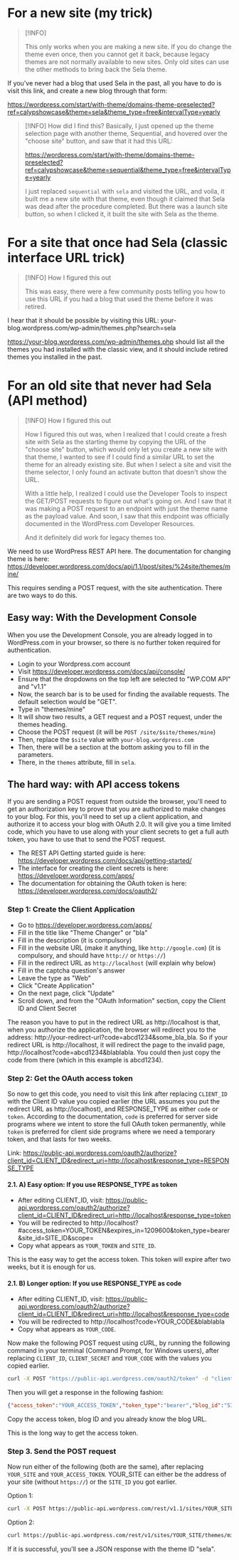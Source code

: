 # For a new site (my trick)

> [!INFO]
> 
> This only works when you are making a new site. If you do change the theme even once, then you cannot get it back, because legacy themes are not normally available to new sites. Only old sites can use the other methods to bring back the Sela theme.

If you've never had a blog that used Sela in the past, all you have to do is visit this link, and create a new blog through that form:

https://wordpress.com/start/with-theme/domains-theme-preselected?ref=calypshowcase&theme=sela&theme_type=free&intervalType=yearly

> [!INFO] How did I find this?
> Basically, I just opened up the theme selection page with another theme, Sequential, and hovered over the "choose site" button, and saw that it had this URL:
> 
> https://wordpress.com/start/with-theme/domains-theme-preselected?ref=calypshowcase&theme=sequential&theme_type=free&intervalType=yearly
> 
> I just replaced `sequential` with `sela` and visited the URL, and voila, it built me a new site with that theme, even though it claimed that Sela was dead after the procedure completed. But there was a launch site button, so when I clicked it, it built the site with Sela as the theme.
# For a site that once had Sela (classic interface URL trick)

> [!INFO] How I figured this out
> 
> This was easy, there were a few community posts telling you how to use this URL if you had a blog that used the theme before it was retired.

I hear that it should be possible by visiting this URL: your-blog.wordpress.com/wp-admin/themes.php?search=sela

https://your-blog.wordpress.com/wp-admin/themes.php should list all the themes you had installed with the classic view, and it should include retired themes you installed in the past.

# For an old site that never had Sela (API method)

> [!INFO] How I figured this out
> 
> How I figured this out was, when I realized that I could create a fresh site with Sela as the starting theme by copying the URL of the "choose site" button, which would only let you create a new site with that theme, I wanted to see if I could find a similar URL to set the theme for an already existing site. But when I select a site and visit the theme selector, I only found an activate button that doesn't show the URL.
> 
> With a little help, I realized I could use the Developer Tools to inspect the GET/POST requests to figure out what's going on. And I saw that it was making a POST request to an endpoint with just the theme name as the payload value. And soon, I saw that this endpoint was officially documented in the WordPress.com Developer Resources.
> 
> And it definitely did work for legacy themes too.

We need to use WordPress REST API here. The documentation for changing theme is here: https://developer.wordpress.com/docs/api/1.1/post/sites/%24site/themes/mine/

This requires sending a POST request, with the site authentication. There are two ways to do this.
## Easy way: With the Development Console

When you use the Development Console, you are already logged in to WordPress.com in your browser, so there is no further token required for authentication.

- Login to your Wordpress.com account
- Visit https://developer.wordpress.com/docs/api/console/
- Ensure that the dropdowns on the top left are selected to "WP.COM API" and "v1.1"
- Now, the search bar is to be used for finding the available requests. The default selection would be "GET".
- Type in "themes/mine"
- It will show two results, a GET request and a POST request, under the themes heading.
- Choose the POST request (it will be `POST /site/$site/themes/mine`)
- Then, replace the `$site` value with `your-blog.wordpress.com`
- Then, there will be a section at the bottom asking you to fill in the parameters.
- There, in the `themes` attribute, fill in `sela`.

## The hard way: with API access tokens

If you are sending a POST request from outside the browser, you'll need to get an authorization key to prove that you are authorized to make changes to your blog. For this, you'll need to set up a client application, and authorize it to access your blog with OAuth 2.0. It will give you a time limited code, which you have to use along with your client secrets to get a full auth token, you have to use that to send the POST request.

- The REST API Getting started guide is here: https://developer.wordpress.com/docs/api/getting-started/
- The interface for creating the client secrets is here: https://developer.wordpress.com/apps/
- The documentation for obtaining the OAuth token is here: https://developer.wordpress.com/docs/oauth2/

### Step 1: Create the Client Application

- Go to https://developer.wordpress.com/apps/
- Fill in the title like "Theme Changer" or "bla"
- Fill in the description (it is compulsory)
- Fill in the website URL (make it anything, like `http://google.com`) (it is compulsory, and should have `http://` or `https://`)
- Fill in the redirect URL as `http://localhost` (will explain why below)
- Fill in the captcha question's answer
- Leave the type as "Web"
- Click "Create Application"
- On the next page, click "Update"
- Scroll down, and from the "OAuth Information" section, copy the Client ID and Client Secret

The reason you have to put in the redirect URL as http://localhost is that, when you authorize the application, the browser will redirect you to the address: http://your-redirect-url?code=abcd1234&some_bla_bla. So if your redirect URL is http://localhost, it will redirect the page to the invalid page, http://localhost?code=abcd1234&blablabla. You could then just copy the code from there (which in this example is abcd1234).

### Step 2: Get the OAuth access token

So now to get this code, you need to visit this link after replacing `CLIENT_ID` with the Client ID value you copied earlier (the URL assumes you put the redirect URL as http://localhost), and RESPONSE_TYPE as either `code` or `token`. According to the documentation, `code` is preferred for server side programs where we intent to store the full OAuth token permanently, while `token` is preferred for client side programs where we need a temporary token, and that lasts for two weeks.

Link: https://public-api.wordpress.com/oauth2/authorize?client_id=CLIENT_ID&redirect_uri=http://localhost&response_type=RESPONSE_TYPE
#### 2.1. A) Easy option: If you use RESPONSE_TYPE as token

- After editing CLIENT_ID, visit: https://public-api.wordpress.com/oauth2/authorize?client_id=CLIENT_ID&redirect_uri=http://localhost&response_type=token
- You will be redirected to http://localhost?#access_token=YOUR_TOKEN&expires_in=1209600&token_type=bearer&site_id=SITE_ID&scope=
- Copy what appears as `YOUR_TOKEN` and `SITE_ID`.

This is the easy way to get the access token. This token will expire after two weeks, but it is enough for us.
#### 2.1. B) Longer option: If you use RESPONSE_TYPE as code
- After editing CLIENT_ID, visit: https://public-api.wordpress.com/oauth2/authorize?client_id=CLIENT_ID&redirect_uri=http://localhost&response_type=code
- You will be redirected to http://localhost?code=YOUR_CODE&blablabla
- Copy what appears as `YOUR_CODE`.

Now make the following POST request using cURL, by running the following command in your terminal (Command Prompt, for Windows users), after replacing `CLIENT_ID`, `CLIENT_SECRET` and `YOUR_CODE` with the values you copied earlier.

```sh
curl -X POST "https://public-api.wordpress.com/oauth2/token" -d "client_id=CLIENT_ID" -d "client_secret=CLIENT_SECRET" -d "redirect_uri=http://localhost" -d "grant_type=authorization_code" -d "code=YOUR_CODE"

```

Then you will get a response in the following fashion: 

```JSON
{"access_token":"YOUR_ACCESS_TOKEN","token_type":"bearer","blog_id":"SITE_ID","blog_url":"http:\/\/your-blog.wordpress.com","scope":""}
```

Copy the access token, blog ID and you already know the blog URL.

This is the long way to get the access token.

### Step 3. Send the POST request

Now run either of the following (both are the same), after replacing `YOUR_SITE` and `YOUR_ACCESS_TOKEN`. YOUR_SITE can either be the address of your site (without `https://`) or the `SITE_ID` you got earlier.

Option 1:
```sh
curl -X POST https://public-api.wordpress.com/rest/v1.1/sites/YOUR_SITE/themes/mine -H "Authorization: Bearer YOUR_ACCESS_TOKEN" -H "Content-Type: application/json" -d '{"theme": "sela"}'
```

Option 2:
```sh
curl https://public-api.wordpress.com/rest/v1/sites/YOUR_SITE/themes/mine -H 'authorization: Bearer YOUR_ACCESS_TOKEN' --data-urlencode 'theme=sela'
```

If it is successful, you'll see a JSON response with the theme ID "sela".
